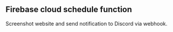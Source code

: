 ## Firebase cloud schedule function

Screenshot website and send notification to Discord via webhook.